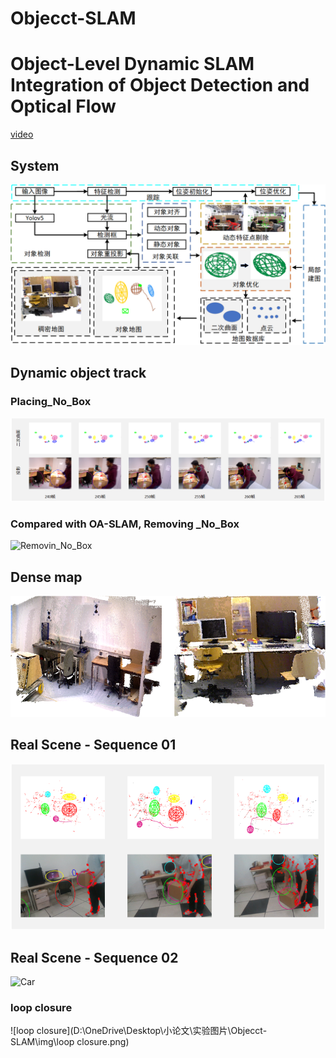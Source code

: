 # Objecct-SLAM

# Object-Level Dynamic SLAM Integration of Object Detection and Optical Flow

[video](https://www.bilibili.com/video/BV1NB2tYyEBa/?spm_id_from=333.999.0.0&vd_source=152ca365ebbc6b0b9053aa2d72badc53)

## System 

![](https://github.com/lsg0103/Objecct-SLAM/blob/main/img/system.png?raw=true)

## Dynamic object track

### Placing_No_Box

![](https://github.com/lsg0103/Objecct-SLAM/blob/main/img/Dynamic%20object%20track.png?raw=true)

### Compared with OA-SLAM, Removing _No_Box



![Removin_No_Box](D:\OneDrive\Desktop\小论文\实验图片\Objecct-SLAM\img\Removin_No_Box.png)

## Dense map

![](https://github.com/lsg0103/Objecct-SLAM/blob/main/img/Dense%20map.png?raw=true)

## Real Scene - Sequence 01

![](https://github.com/lsg0103/Objecct-SLAM/blob/main/img/Real%20scene%20dynamic%20object%20track.png?raw=true)

## Real Scene - Sequence 02

![Car](D:\OneDrive\Desktop\小论文\实验图片\Objecct-SLAM\img\Car.png)

### loop closure

![loop closure](D:\OneDrive\Desktop\小论文\实验图片\Objecct-SLAM\img\loop closure.png)
